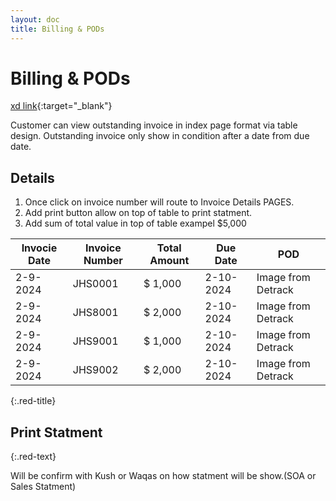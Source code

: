 ```yaml
---
layout: doc
title: Billing & PODs
---
```

# Billing & PODs
[xd link](https://xd.adobe.com/view/25e79356-f9a3-45d3-81b7-155829757ccf-70b4/screen/56cd36a6-9db0-4be6-94a3-0e15f5140b8f){:target="_blank"}

Customer can view outstanding invoice in index page format via table design. Outstanding invoice  only show in condition after a date from due date.

## Details 
1. Once click on invoice number will route to Invoice Details PAGES.
2. Add print button allow on top of table to print statment.
3. Add sum of total value in top of table exampel $5,000

| Invocie Date | Invoice Number | Total Amount | Due Date  | POD                |
| ------------ | -------------- | ------------ | --------- | ------------------ |
| 2-9-2024     | JHS0001        | $ 1,000      | 2-10-2024 | Image from Detrack |
| 2-9-2024     | JHS8001        | $ 2,000      | 2-10-2024 | Image from Detrack |
| 2-9-2024     | JHS9001        | $ 1,000      | 2-10-2024 | Image from Detrack |
| 2-9-2024     | JHS9002        | $ 2,000      | 2-10-2024 | Image from Detrack |


{:.red-title}
## Print Statment

{:.red-text}

Will be confirm with Kush or Waqas on how statment will be show.(SOA or Sales Statment)
